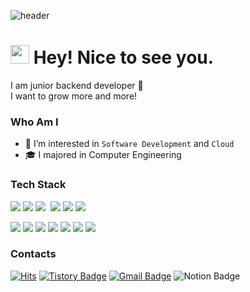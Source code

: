 ![header](https://capsule-render.vercel.app/api?type=waving&color=0:bfbdf4,100:fcdae4&fontColor=ffffff&height=200&section=header&text=Taerin%20Ha&fontSize=70&animation=fadeIn&fontAlign=30&fontAlignY=38&desc=Jounior%20Backend%20Developer&descAlignY=43&descAlign=65)
<h1><img src="https://emojis.slackmojis.com/emojis/images/1531849430/4246/blob-sunglasses.gif?1531849430" width="30"/> Hey! Nice to see you.</h1>
<p>
  I am junior backend developer 🐣 </br>
  I want to grow more and more!
</p>


### Who Am I

- 🌱 I’m interested in `Software Development` and `Cloud`
- 🎓 I majored in Computer Engineering



### Tech Stack 

<p>
  <img src="https://img.shields.io/badge/Java-007396?style=flat-square&logo=Java&logoColor=white"/></a>
  <img src="https://img.shields.io/badge/Javascript-fcd12a?style=flat-square&logo=javascript&logoColor=white"/></a>
  <img src="https://img.shields.io/badge/Ruby-CC342D?style=flat-square&logo=ruby&logoColor=white"/></a>&nbsp 
  <img src="https://img.shields.io/badge/SpringBoot-6DB33F?style=flat-square&logo=Spring&logoColor=white"/></a>
  <img src="https://img.shields.io/badge/Node.js-43853D?style=flat-square&logo=node.js&logoColor=white"/></a>
  <img src="https://img.shields.io/badge/Rails-CC0000?style=flat-square&logo=ruby-on-rails&logoColor=white"/></a>

  <img src="https://img.shields.io/badge/MongoDB-4ea94b?style=flat-square&logo=mongodb&logoColor=white"/></a>
  <img src="https://img.shields.io/badge/Mysql-00758F?style=flat-square&logo=MySql&logoColor=white"/></a>
  <img src="https://img.shields.io/badge/NGINX-009639?style=flat-square&logo=nginx&logoColor=white"/></a>
  <img src="https://img.shields.io/badge/APACHE-800080?style=flat-square&logo=apache&logoColor=white"/></a>
  <img src="https://img.shields.io/badge/Docker-0db7ed?style=flat-square&logo=docker&logoColor=white"/></a> 
  <img src="https://img.shields.io/badge/Kubernetes-326ce5?style=flat-square&logo=kubernetes&logoColor=white"/></a>
  <img src="https://img.shields.io/badge/AWS-FF9900?style=flat-square&logo=amazon-aws&logoColor=white"/></a>
</p>


### Contacts

[![Hits](https://hits.seeyoufarm.com/api/count/incr/badge.svg?url=https%3A%2F%2Fgithub.com%2Fhataerin&count_bg=%23177E89&title_bg=%23555555&icon=&icon_color=%23E7E7E7&title=%E2%AD%90hits+&edge_flat=false)](https://hits.seeyoufarm.com)
[![Tistory Badge](https://img.shields.io/badge/Tech%20Blog-084c61?style=flat&logoColor=white&logo=tvtime)](https://dev-taerin.tistory.com/)
[![Gmail Badge](https://img.shields.io/badge/Gmail-db3a34?style=flat&logo=Gmail&logoColor=white)](mailto:goil1113@likelion.org)
![Notion Badge](https://img.shields.io/badge/Portfolio-f0a202?style=flat&logoColor=white&logo=notion)


